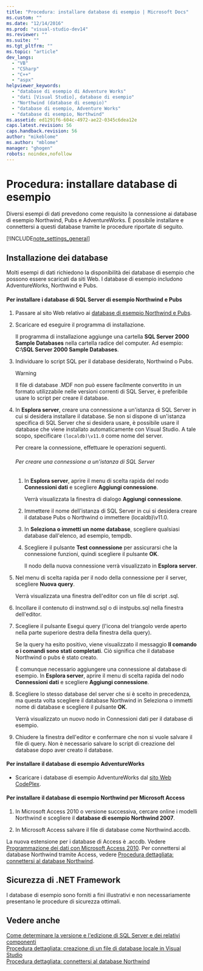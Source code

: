 ```yaml
---
title: "Procedura: installare database di esempio | Microsoft Docs"
ms.custom: ""
ms.date: "12/14/2016"
ms.prod: "visual-studio-dev14"
ms.reviewer: ""
ms.suite: ""
ms.tgt_pltfrm: ""
ms.topic: "article"
dev_langs: 
  - "VB"
  - "CSharp"
  - "C++"
  - "aspx"
helpviewer_keywords: 
  - "database di esempio di Adventure Works"
  - "dati [Visual Studio], database di esempio"
  - "Northwind (database di esempio)"
  - "database di esempio, Adventure Works"
  - "database di esempio, Northwind"
ms.assetid: ed1291f6-604c-4972-ae22-0345c6dea12e
caps.latest.revision: 56
caps.handback.revision: 56
author: "mikeblome"
ms.author: "mblome"
manager: "ghogen"
robots: noindex,nofollow
---
```

# Procedura: installare database di esempio
Diversi esempi di dati prevedono come requisito la connessione ai database di esempio Northwind, Pubs e AdventureWorks.  È possibile installare e connettersi a questi database tramite le procedure riportate di seguito.  
  
 [!INCLUDE[note_settings_general](../data-tools/includes/note_settings_general_md.md)]  
  
## Installazione dei database  
 Molti esempi di dati richiedono la disponibilità dei database di esempio che possono essere scaricati da siti Web.  I database di esempio includono AdventureWorks, Northwind e Pubs.  
  
#### Per installare i database di SQL Server di esempio Northwind e Pubs  
  
1.  Passare al sito Web relativo ai [database di esempio Northwind e Pubs](http://go.microsoft.com/fwlink?linkid=64296).  
  
2.  Scaricare ed eseguire il programma di installazione.  
  
     Il programma di installazione aggiunge una cartella **SQL Server 2000 Sample Databases** nella cartella radice del computer.  Ad esempio: **C:\\SQL Server 2000 Sample Databases**.  
  
3.  Individuare lo script SQL per il database desiderato, Northwind o Pubs.  
  
    > [!WARNING]
    >  Il file di database .MDF non può essere facilmente convertito in un formato utilizzabile nelle versioni correnti di SQL Server, è preferibile usare lo script per creare il database.  
  
4.  In **Esplora server**, creare una connessione a un'istanza di SQL Server in cui si desidera installare il database.  Se non si dispone di un'istanza specifica di SQL Server che si desidera usare, è possibile usare il database che viene installato automaticamente con Visual Studio.  A tale scopo, specificare `(localdb)\v11.0` come nome del server.  
  
     Per creare la connessione, effettuare le operazioni seguenti.  
  
    ###### Per creare una connessione a un'istanza di SQL Server  
  
    1.  In **Esplora server**, aprire il menu di scelta rapida del nodo **Connessioni dati** e scegliere **Aggiungi connessione**.  
  
         Verrà visualizzata la finestra di dialogo **Aggiungi connessione**.  
  
    2.  Immettere il nome dell'istanza di SQL Server in cui si desidera creare il database Pubs o Northwind o immettere \(localdb\)\\v11.0.  
  
    3.  In **Seleziona o immetti un nome database**, scegliere qualsiasi database dall'elenco, ad esempio, tempdb.  
  
    4.  Scegliere il pulsante **Test connessione** per assicurarsi che la connessione funzioni, quindi scegliere il pulsante **OK**.  
  
         Il nodo della nuova connessione verrà visualizzato in **Esplora server**.  
  
5.  Nel menu di scelta rapida per il nodo della connessione per il server, scegliere **Nuova query**.  
  
     Verrà visualizzata una finestra dell'editor con un file di script .sql.  
  
6.  Incollare il contenuto di instnwnd.sql o di instpubs.sql nella finestra dell'editor.  
  
7.  Scegliere il pulsante Esegui query \(l'icona del triangolo verde aperto nella parte superiore destra della finestra della query\).  
  
     Se la query ha esito positivo, viene visualizzato il messaggio **Il comando o i comandi sono stati completati**.  Ciò significa che il database Northwind o pubs è stato creato.  
  
     È comunque necessario aggiungere una connessione al database di esempio.  In **Esplora server**, aprire il menu di scelta rapida del nodo **Connessioni dati** e scegliere **Aggiungi connessione**.  
  
8.  Scegliere lo stesso database del server che si è scelto in precedenza, ma questa volta scegliere il database Northwind in Seleziona o immetti nome di database e scegliere il pulsante **OK**.  
  
     Verrà visualizzato un nuovo nodo in Connessioni dati per il database di esempio.  
  
9. Chiudere la finestra dell'editor e confermare che non si vuole salvare il file di query.  Non è necessario salvare lo script di creazione del database dopo aver creato il database.  
  
#### Per installare il database di esempio AdventureWorks  
  
-   Scaricare i database di esempio AdventureWorks dal [sito Web CodePlex](http://go.microsoft.com/fwlink/?linkid=87843).  
  
#### Per installare il database di esempio Northwind per Microsoft Access  
  
1.  In Microsoft Access 2010 o versione successiva, cercare online i modelli Northwind e scegliere il **database di esempio Northwind 2007**.  
  
2.  In Microsoft Access salvare il file di database come Northwind.accdb.  
  
 La nuova estensione per i database di Access è .accdb.  Vedere [Programmazione dei dati con Microsoft Access 2010](http://msdn.microsoft.com/library/office/ff965871.aspx).  Per connettersi al database Northwind tramite Access, vedere [Procedura dettagliata: connettersi al database Northwind](../data-tools/how-to-connect-to-the-northwind-database.md).  
  
## Sicurezza di .NET Framework  
 I database di esempio sono forniti a fini illustrativi e non necessariamente presentano le procedure di sicurezza ottimali.  
  
## Vedere anche  
 [Come determinare la versione e l'edizione di SQL Server e dei relativi componenti](http://support.microsoft.com/kb/321185)   
 [Procedura dettagliata: creazione di un file di database locale in Visual Studio](../data-tools/create-a-sql-database-by-using-a-designer.md)   
 [Procedura dettagliata: connettersi al database Northwind](../data-tools/how-to-connect-to-the-northwind-database.md)
